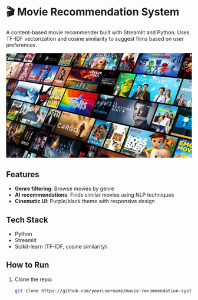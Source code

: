 # 🎬 Movie Recommendation System

A content-based movie recommender built with Streamlit and Python. Uses TF-IDF vectorization and cosine similarity to suggest films based on user preferences.

![Screenshot](movie.jpeg)

## Features
- **Genre filtering**: Browse movies by genre
- **AI recommendations**: Finds similar movies using NLP techniques
- **Cinematic UI**: Purple/black theme with responsive design

## Tech Stack
- Python
- Streamlit
- Scikit-learn (TF-IDF, cosine similarity)

## How to Run
1. Clone the repo:
   ```bash
   git clone https://github.com/yourusername/movie-recommendation-system.git
